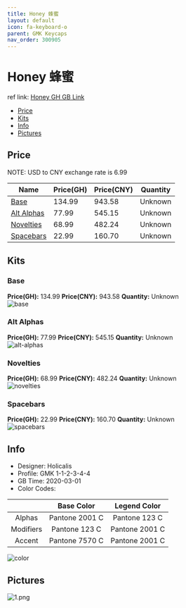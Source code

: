 ```yaml
---
title: Honey 蜂蜜
layout: default
icon: fa-keyboard-o
parent: GMK Keycaps
nav_order: 300905
---
```


# Honey 蜂蜜

ref link: [Honey GH GB Link](https://geekhack.org/index.php?topic=104903.0)  
* [Price](#price)  
* [Kits](#kits)  
* [Info](#info)  
* [Pictures](#pictures)  


## Price  
NOTE: USD to CNY exchange rate is 6.99

| Name          | Price(GH)    |  Price(CNY) | Quantity |
| ------------- | ------------ |  ---------- | -------- |
|[Base](#base)|134.99|943.58|Unknown|
|[Alt Alphas](#alt-alphas)|77.99|545.15|Unknown|
|[Novelties](#novelties)|68.99|482.24|Unknown|
|[Spacebars](#spacebars)|22.99|160.70|Unknown|


## Kits  
### Base  
**Price(GH):** 134.99    **Price(CNY):** 943.58    **Quantity:** Unknown  
<img src="{{ 'assets/images/gmk-keycaps/honey/kits_pics/base.png' | relative_url }}" alt="base" class="image featured">

### Alt Alphas  
**Price(GH):** 77.99    **Price(CNY):** 545.15    **Quantity:** Unknown  
<img src="{{ 'assets/images/gmk-keycaps/honey/kits_pics/alt-alphas.png' | relative_url }}" alt="alt-alphas" class="image featured">

### Novelties  
**Price(GH):** 68.99    **Price(CNY):** 482.24    **Quantity:** Unknown  
<img src="{{ 'assets/images/gmk-keycaps/honey/kits_pics/novelties.png' | relative_url }}" alt="novelties" class="image featured">

### Spacebars  
**Price(GH):** 22.99    **Price(CNY):** 160.70    **Quantity:** Unknown  
<img src="{{ 'assets/images/gmk-keycaps/honey/kits_pics/spacebars.png' | relative_url }}" alt="spacebars" class="image featured">


## Info  
* Designer: Holicalis  
* Profile: GMK 1-1-2-3-4-4  
* GB Time: 2020-03-01  
* Color Codes:  

| |Base Color     | Legend Color
| :-------------: | :-------------: | :------------:
|Alphas|Pantone 2001 C|Pantone 123 C
|Modifiers|Pantone 123 C|Pantone 2001 C
|Accent|Pantone 7570 C|Pantone 2001 C

<img src="{{ 'assets/images/gmk-keycaps/honey/color.png' | relative_url }}" alt="color" class="image featured">


## Pictures  
<img src="{{ 'assets/images/gmk-keycaps/honey/rendering_pics/1.png' | relative_url }}" alt="1.png" class="image featured">
